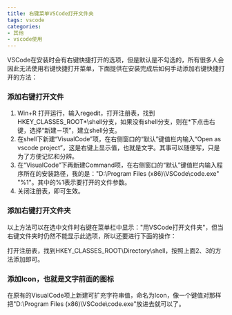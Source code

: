 ```yaml
---
title: 右键菜单VSCode打开文件夹
tags: vscode
categories: 
- 其他
- vscode使用
---
```

VSCode在安装时会有右键快捷打开的选项，但是默认是不勾选的，所有很多人会因此无法使用右键快捷打开菜单，下面提供在安装完成后如何手动添加右键快捷打开的方法：

### 添加右键打开文件

1. Win+R 打开运行，输入regedit，打开注册表，找到HKEY_CLASSES_ROOT\*\shell分支，如果没有shell分支，则在*下点击右键，选择“新建－项”，建立shell分支。
2. 在shell下新建“VisualCode”项，在右侧窗口的“默认”键值栏内输入“Open as vscode project”，这是右键上显示值，也就是文字。其事可以随便写，只是为了方便记忆和分辨。
3. 在“VisualCode”下再新建Command项，在右侧窗口的“默认”键值栏内输入程序所在的安装路径，我的是："D:\Program Files (x86)\VSCode\code.exe" "%1"。其中的%1表示要打开的文件参数。
4. 关闭注册表，即可生效。

### 添加右键打开文件夹
以上方法可以在选中文件时右键在菜单栏中显示："用VSCode打开文件夹"，但当右键文件夹时仍然不能显示此选项，所以还要进行下面的操作：

打开注册表，找到HKEY_CLASSES_ROOT\Directory\shell，按照上面2、3的方法添加即可。

### 添加Icon，也就是文字前面的图标
在原有的VisualCode项上新建可扩充字符串值，命名为Icon，像一个键值对那样把"D:\Program Files (x86)\VSCode\code.exe"放进去就可以了。